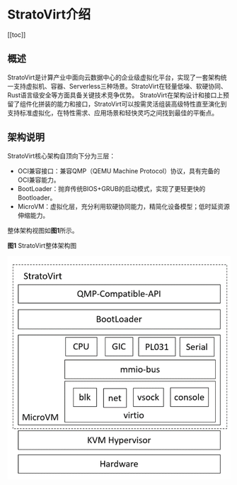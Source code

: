 # StratoVirt介绍

[[toc]]

## 概述

StratoVirt是计算产业中面向云数据中心的企业级虚拟化平台，实现了一套架构统一支持虚拟机、容器、Serverless三种场景。StratoVirt在轻量低噪、软硬协同、Rust语言级安全等方面具备关键技术竞争优势。
StratoVirt在架构设计和接口上预留了组件化拼装的能力和接口，StratoVirt可以按需灵活组装高级特性直至演化到支持标准虚拟化，在特性需求、应用场景和轻快灵巧之间找到最佳的平衡点。



## 架构说明

StratoVirt核心架构自顶向下分为三层：

- OCI兼容接口：兼容QMP（QEMU Machine Protocol）协议，具有完备的OCI兼容能力。
- BootLoader：抛弃传统BIOS+GRUB的启动模式，实现了更轻更快的Bootloader。
- MicroVM：虚拟化层，充分利用软硬协同能力，精简化设备模型；低时延资源伸缩能力。

整体架构视图如**图1**所示。

**图1** StratoVirt整体架构图

![](./figures/StratoVirt_architecture.png)


